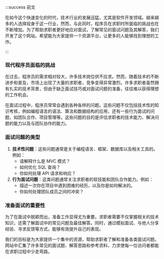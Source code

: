 

:::success 前文

在如今这个快速变化的时代，技术行业的发展迅猛，尤其是软件开发领域。越来越多的人选择投身于这一行业，然而，与此同时，程序员在求职时所面临的挑战也在不断增加。为了帮助求职者更好地应对面试，了解常见的面试问题及其解答，我们开发了这个网站。希望能为大家提供一个资源平台，让更多的人能够找到理想的工作。

::: 

### 现代程序员面临的挑战

在过去，程序员的需求相对较大，许多技术岗位供不应求。然而，随着技术的不断进步和普及，市场上出现了大量的求职者，竞争变得异常激烈。许多求职者虽然拥有扎实的技术背景，但由于缺乏面试技巧或对面试问题的准备，往往难以获得理想的工作机会。

在面试过程中，程序员常常会遇到各种各样的问题。这些问题不仅包括技术性的知识考核，例如编程语言的语法、算法和数据结构的应用，还有一些行为面试的问题，如团队合作、项目管理等。这些问题的目的是评估求职者的技术能力、解决问题的能力以及与团队协作的能力。

### 面试问题的类型

1. **技术性问题**：这些问题通常是关于编程语言、框架、数据库以及相关工具的。例如：
   - 请解释什么是 MVC 模式？
   - 如何优化 SQL 查询？
   - 你如何处理 API 请求和响应？
2. **行为面试问题**：这类问题通常关注求职者的软技能和团队合作能力。例如：
   - 描述一次你在项目中遇到困难的经历，以及你是如何解决的。
   - 你如何处理团队成员之间的冲突？

### 准备面试的重要性

为了在面试中脱颖而出，准备工作显得尤为重要。求职者需要不仅掌握相关的技术知识，还需了解面试中的常见问题及最佳解答。同时，通过模拟面试、与他人分享经验、寻求反馈等方式，能够有效提升自己的表现。

我们的目标是为大家提供一个集中的资源，帮助求职者了解和准备各类面试问题。网站中汇集了许多常见的面试题、解答思路和参考资料，力求使每一位访问者都能在求职过程中少走弯路。
